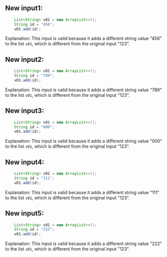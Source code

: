 ## New input1:
```java
    List<String> v01 = new ArrayList<>();
    String id = "456";
    v01.add(id);
```
Explanation: This input is valid because it adds a different string value "456" to the list `v01`, which is different from the original input "123".

## New input2:
```java
    List<String> v01 = new ArrayList<>();
    String id = "789";
    v01.add(id);
```
Explanation: This input is valid because it adds a different string value "789" to the list `v01`, which is different from the original input "123".

## New input3:
```java
    List<String> v01 = new ArrayList<>();
    String id = "000";
    v01.add(id);
```
Explanation: This input is valid because it adds a different string value "000" to the list `v01`, which is different from the original input "123".

## New input4:
```java
    List<String> v01 = new ArrayList<>();
    String id = "111";
    v01.add(id);
```
Explanation: This input is valid because it adds a different string value "111" to the list `v01`, which is different from the original input "123".

## New input5:
```java
    List<String> v01 = new ArrayList<>();
    String id = "222";
    v01.add(id);
```
Explanation: This input is valid because it adds a different string value "222" to the list `v01`, which is different from the original input "123".
